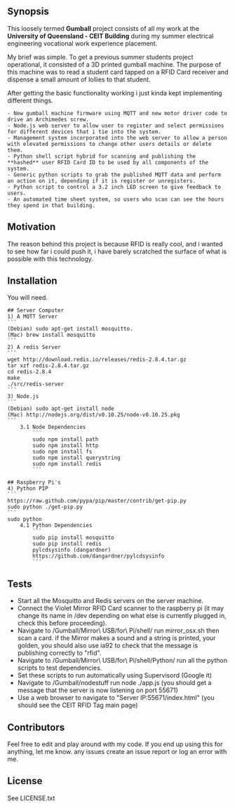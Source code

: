 ## Synopsis

This loosely termed **Gumball** project consists of all my work at the **University of Queensland - CEIT Building** during my summer electrical engineering vocational work experience placement.

My brief was simple. To get a previous summer students project operational, it consisted of a 3D printed gumball machine. The purpose of this machine was to read a student card tapped on a RFID Card receiver and dispense a small amount of lollies to that student.

After getting the basic functionality working i just kinda kept implementing different things.

	- New gumball machine firmware using MQTT and new motor driver code to drive an Archimedes screw.
	- Node.js web server to allow user to register and select permissions for different devices that i tie into the system.
	- Management system incorporated into the web server to allow a person with elevated permissions to change other users details or delete them.
	- Python shell script hybrid for scanning and publishing the **hashed** user RFID Card ID to be used by all components of the system.
	- Generic python scripts to grab the published MQTT data and perform an action on it, depending if it is register or unregisters.
	- Python script to control a 3.2 inch LED screen to give feedback to users.
	- An automated time sheet system, so users who scan can see the hours they spend in that building.

## Motivation

The reason behind this project is because RFID is really cool, and i wanted to see how far i could push it, i have barely scratched the surface of what is possible with this technology. 

## Installation

You will need.

	## Server Computer
	1) A MQTT Server
	```
	(Debian) sudo apt-get install mosquitto.
	(Mac) brew install mosquitto
	```
	2) A redis Server
	```
	wget http://download.redis.io/releases/redis-2.8.4.tar.gz
	tar xzf redis-2.8.4.tar.gz
	cd redis-2.8.4
	make
	./src/redis-server
	```
	3) Node.js
	```
	(Debian) sudo apt-get install node
	(Mac) http://nodejs.org/dist/v0.10.25/node-v0.10.25.pkg
	```
		3.1 Node Dependencies
			```
			sudo npm install path
			sudo npm install http
			sudo npm install fs
			sudo npm install querystring
			sudo npm install redis
			```
	
	## Raspberry Pi's
	4) Python PIP
	```
	https://raw.github.com/pypa/pip/master/contrib/get-pip.py
	sudo python ./get-pip.py
	```
	sudo python 
		4.1 Python Dependencies
			```
			sudo pip install mosquitto
			sudo pip install redis
			pylcdsysinfo (dangardner)
			https://github.com/dangardner/pylcdsysinfo
			```

## Tests

- Start all the Mosquitto and Redis servers on the server machine.
- Connect the Violet Mirror RFID Card scanner to the raspberry pi (it may change its name in /dev depending on what else is currently plugged in, check this before proceeding).
- Navigate to /Gumball/Mirror\ USB/for\ Pi/shell/ run mirror_osx.sh then scan a card. if the Mirror makes a sound and a string is printed, your golden, you should also use ia92 to check that the message is publishing correctly to "rfid".
- Navigate to /Gumball/Mirror\ USB/for\ Pi/shell/Python/ run all the python scripts to test dependencies.
- Set these scripts to run automatically using Supervisord (Google it)
- Navigate to /Gumball/nodestuff run node ./app.js (you should get a message that the server is now listening on port 55671)
- Use a web browser to navigate to "Server IP:55671/index.html" (you should see the CEIT RFID Tag main page)

## Contributors

Feel free to edit and play around with my code. If you end up using this for anything, let me know. any issues create an issue report or log an error with me.

## License

See LICENSE.txt
